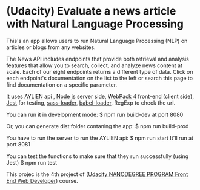 # (Udacity) Evaluate a news article with Natural Language Processing

This's an app allows users to run Natural Language Processing (NLP) on articles or blogs from any websites.

The News API includes endpoints that provide both retrieval and analysis features that allow you to search, collect, and analyze news content at scale. Each of our eight endpoints returns a different type of data. Click on each endpoint's documentation on the list to the left or search this page to find documentation on a specific parameter.

It uses [AYLIEN](https://docs.aylien.com/textapi/endpoints)  api ,
[Node js](http://nodejs.org/)  server side,
[WebPack 4](https://webpack.js.org/) front-end (client side),
[Jest](https://jestjs.io/) for testing,
[sass-loader](https://webpack.js.org/loaders/sass-loader/),
[babel-loader](https://github.com/babel/babel-loader),
RegExp to check the url.

You can run it in development mode:
$ npm run build-dev
at port 8080

Or, you can generate dist folder contaning the app:
$ npm run build-prod

You have to run the server to run the AYLIEN api:
$ npm run start
It'll run at port 8081

You can test the functions to make sure that they run successfully (using Jest)
$ npm run test

This projec is the 4th project of ([Udacity NANODEGREE PROGRAM Front End Web Developer](https://www.udacity.com/course/front-end-web-developer-nanodegree--nd0011)) course.
